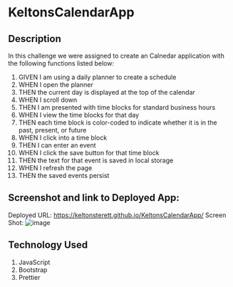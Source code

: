 # KeltonsCalendarApp

## Description
In this challenge we were assigned to create an Calnedar application with the following functions listed below:
1. GIVEN I am using a daily planner to create a schedule
2. WHEN I open the planner
3. THEN the current day is displayed at the top of the calendar
4. WHEN I scroll down
5. THEN I am presented with time blocks for standard business hours
6. WHEN I view the time blocks for that day
7. THEN each time block is color-coded to indicate whether it is in the past, present, or future
8. WHEN I click into a time block
9. THEN I can enter an event
10. WHEN I click the save button for that time block
11. THEN the text for that event is saved in local storage
12. WHEN I refresh the page
13. THEN the saved events persist

## Screenshot and link to Deployed App:
Deployed URL:
https://keltonsterett.github.io/KeltonsCalendarApp/
Screen Shot: 
![image](https://user-images.githubusercontent.com/124960295/227824471-f499835a-2df8-4704-bd74-f45df371f0a2.png)

## Technology Used
1. JavaScript
2. Bootstrap
3. Prettier
